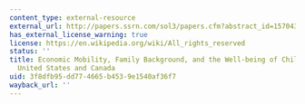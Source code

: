 ```yaml
---
content_type: external-resource
external_url: http://papers.ssrn.com/sol3/papers.cfm?abstract_id=1570432
has_external_license_warning: true
license: https://en.wikipedia.org/wiki/All_rights_reserved
status: ''
title: Economic Mobility, Family Background, and the Well-being of Children in the
  United States and Canada
uid: 3f8dfb95-dd77-4665-b453-9e1540af36f7
wayback_url: ''
---
```

